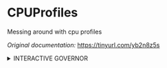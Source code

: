 # CPUProfiles
Messing around with cpu profiles 

_Original documentation:_ https://tinyurl.com/yb2n8z5s
<details> 
  <summary>INTERACTIVE GOVERNOR</summary>

___
# timer_slack

The amount of time in miliseconds; that the cpu will stay in the highest frequency before it applies "interactive" tunings again

*Basically, if there is a cpu intensive application and you have a high cpu load; timer_slack delays ramping down to lower frequencies in a given "X" time. Also, since timer_rate will be erratic, this should help to decrease stutters.*

**_higher value: higher battery drain, better performance_**
___

# timer_rate

The amount of time in miliseconds; that the cpu will check how heavy the cpu load is.

*E.g. if you have set this to 20000, it'll compute every 20ms to see if any changes on the cpu load is making and will therefore adjust the frequency based on target_loads.*

**_higher value: less battery drain, performance impact subjective_**
___

# target_loads

The amount of load, in theory on percentage; where the actual frequency should be used. 

*Target_loads can be setup per frequency to provide certain "bias" on cpu clocks. An example "35 475600:88 600000:21 960000:98" means that anything before 475Mhz would have a target load of 35%. At 475Mhz before ramping up there should be at least 88% of cpu load, once this threshold is broken it'll ramp up to 960Mhz immediately since 600Mhz is set less than 475Mhz. Therefore the two "bias" created on the sample above is 475Mhz and 960Mhz. It is not recommended to provide any values higher than 98 as this will reduce performance on your cat greatly*

**_Higher value: less battery drain, worse performance_**
___

# min_sample_time
The minimum amount of time the governor must wait at a given frequency until it can decide to reduce the frequency.

**_higher value: better performance, battery impact HIGHLY subjective_**
___

# hispeed_freq
This would be the frequency that the user "assumes" would be enough to handle a boost in cpu load. 

*Too high value would greatly impact the user's UI performance but would definitely worsen the battery life.*

**_higher value: higher battery drain, better performance_**
___

# go_hispeed_load
The load assigned to the cpu where it is recommended to go to the hispeed_freq. 

*Set this quite high as this bypass almost everything in the interactive tunables.*

**_higher value: less battery drain, performance impact subjective_**
___


# above_hispeed_delay
A delay setup in frequency:miliseconds to slow down and "delay" aggressive ramp ups.

*E.g. 19000 600000:24000; provides 19ms delay to cpu frequencies not specified after reaching hispeed_frequency, before ramping up to a higher frequency. If, for example you have your hispeed_frequency set up to 960Mhz, and your above hispeed_delay to 30000 1248000:22000 1354000:40000; the 30ms will only be used at 960Mhz up until 1248Mhz where the delay is 22000. Please note that 30000(30ms) from the example above will NOT BE APPLIED to all frequencies BELOW the set hispeed_frequency (anything below 960Mhz). Also, specified "frequency:delay" ratios should be written in ascending order according to cpufreq linux documentations.*
**_higher value: less battery drain, worse performance_**
___


# align_windows
With the value of "1" for On and "0" for Off. If "1" is designated, the cluster for cpu clocks (divided into big and little) will fire at short quick intervals, usually by 1ms to provide a reliable boost to what timer_rate has converted cpu loads/clocks into.

**_If ON: better performance_**
___


# max_freq_hysteresis
Checks the cpu for "hysteresis" or previous cpu clock records and base the next ramp up on frequencies previously used. 

*If your cpu tends to have a bias towards lower cpu clocks, with this on a high value; it should frequently stick to lower cpu frequencies.*

**_higher value: less battery drain, performance impact subjective_**
___


# powersave_bias
Value of "1" to turn ON and "0" for OFF. If your cpu decides to go for 960mhz, with powersave_bias ON it'll go to a frequency one step below 960mhz.


**_urn ON: less battery drain, worse performance_**
___


# use_migration_notif
Value of "1" for ON and "0" for OFF. Reevaluate the cpu frequency if "notified" (unclear, we can assume this as either an unschedule app notification or a "timed" boost) to fire in 1ms. This aids timer_rate in quick changes with system loads.

**_Turn ON: better performance, battery impact subjective_**
___


# ignore_hispeed_on_notif
Value of "1" for ON and "0" for OFF. Ignores the hispeed_load, hispeed_frequency and above_hispeed_delay once a cpu is "notified".

*Therefore, if a cpu is "notified" if this is set to "1" the cpu can ramp up to frequencies computed by timer_rate without any delays coming from hispeed frequency logic.*

**_Turn ON: heavy battery drain_**
___


# fast_ramp_down
Value of "1" for ON and "0" for OFF. Ignores min_sample_time which provides delay on cpu frequencies in miliseconds.

*This holds true ONLY if a cpu is "notified" and therefore avoids unreliable "bias" on certain clocks due to quick shift of cpu loads.*

**_Turn ON: less battery drain, performance impact HIGHLY subjective_**
___
</details>








